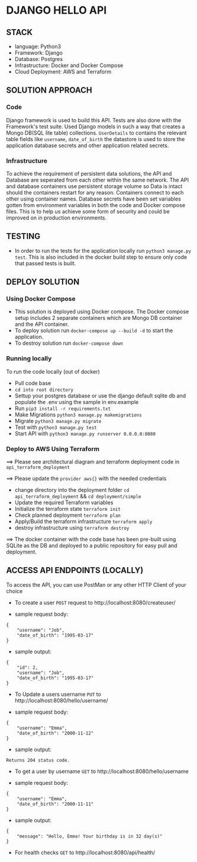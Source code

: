 # DJANGO HELLO API

## STACK
* language: Python3
* Framework: Django
* Database: Postgres
* Infrastructure: Docker and Docker Compose
* Cloud Deployment: AWS and Terraform

## SOLUTION APPROACH
### Code
Django framework is used to build this API. Tests are also done with the Framework's test suite. Used Django models in such a way that creates a Mongo DB(SQL lite table) collections. ```UserDetails``` to contains the relevant table fields like ```username```, ```date_of_birth``` the datastore is used to store the application database secrets and other application related secrets. 

### Infrastructure
To achieve the requirement of persistent data solutions, the API and Database are seperated from each other within the same network. The API and database containers use persistent storage volume so Data is intact should the containers restart for any reason. Containers connect to each other using container names.
Database secrets have been set variables gotten from environment variables in both the code and Docker compose files. This is to help us achieve some form of security and could be improved on in production environments. 

## TESTING
* In order to run the tests for the application locally run ```python3 manage.py test```. This is also included in the docker build step to ensure only code that passed tests is built.

## DEPLOY SOLUTION


### Using Docker Compose
* This solution is deployed using Docker compose. The Docker compose setup includes 2 separate containers which are Mongo DB container and the API container.
* To deploy solution run ```docker-compose up --build -d``` to start the application.
* To destroy solution run  ```docker-compose down```


### Running locally
To run the code locally (out of docker)
* Pull code base
* ```cd into root directory```
* Settup your postgres database or use the django default sqlite db and populate the .env using the sample in env.example
* Run ```pip3 install -r requirements.txt```
* Make Migrations ```python3 manage.py makemigrations```
* Migrate         ```python3 manage.py migrate```
* Test with       ```python3 manage.py test```
* Start API with  ```python3 manage.py runserver 0.0.0.0:8080```


### Deploy to AWS Using Terraform

==> Please see architectural diagram and terraform deployment code in ```api_terraform_deployment```

==> Please update the ```provider aws{}``` with the needed credentials 

* change directory into the deployment folder ```cd api_terraform_deployment``` && ```cd deployment/simple```
* Update the required Terraform variables
* Initialize the terraform state ```terraform init```
* Check planned deployment ```terraform plan```
* Apply/Build the terraform infrastructure ```terraform apply```
* destroy infrastructure using ```terraform destroy```

==> The docker container with the code base has been pre-built using SQLite as the DB and deployed to a public repository for easy pull and deployment.

## ACCESS API ENDPOINTS (LOCALLY)
To access the API, you can use PostMan or any other HTTP Client of your choice

* To create a user ```POST``` request to http://localhost:8080/createuser/

- sample request body:
```
{
    "username": "Job",
    "date_of_birth": "1995-03-17"
}
```
- sample output:
```
{
    "id": 2,
    "username": "Job",
    "date_of_birth": "1995-03-17"
}
```

* To Update a users username ```PUT``` to http://localhost:8080/hello/username/
- sample request body:
```
{
    "username": "Emma",
    "date_of_birth": "2000-11-12"
}
```
- sample output:
```
Returns 204 status code.
```
* To get a user by username ```GET``` to http://localhost:8080/hello/username
- sample request body:
```
{
    "username": "Emma",
    "date_of_birth": "2000-11-11"
}
```
- sample output:
```
{
    "message": "Hello, Emma! Your birthday is in 32 day(s)"
}
```
* For health checks ```GET``` to http://localhost:8080/api/health/

